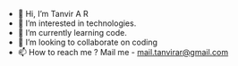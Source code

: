 - 👋 Hi, I’m Tanvir A R
- 👀 I’m interested in technologies.
- 🌱 I’m currently learning code.
- 💞️ I’m looking to collaborate on coding
- 📫 How to reach me ? Mail me - mail.tanvirar@gmail.com

<!---
tanvir-ar/tanvir-ar is a ✨ special ✨ repository because its `README.md` (this file) appears on your GitHub profile.
You can click the Preview link to take a look at your changes.
--->
